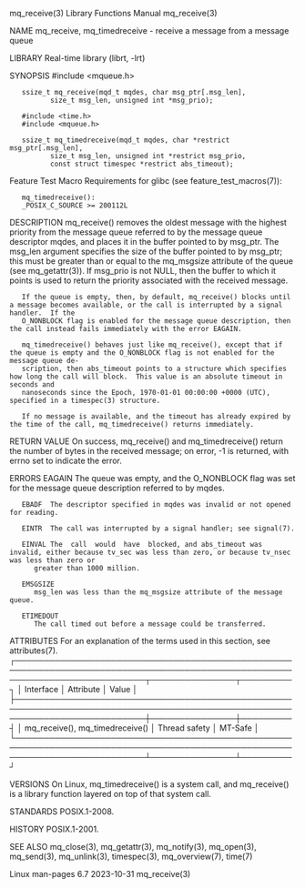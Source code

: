 mq_receive(3)							   Library Functions Manual							 mq_receive(3)

NAME
       mq_receive, mq_timedreceive - receive a message from a message queue

LIBRARY
       Real-time library (librt, -lrt)

SYNOPSIS
       #include <mqueue.h>

       ssize_t mq_receive(mqd_t mqdes, char msg_ptr[.msg_len],
			  size_t msg_len, unsigned int *msg_prio);

       #include <time.h>
       #include <mqueue.h>

       ssize_t mq_timedreceive(mqd_t mqdes, char *restrict msg_ptr[.msg_len],
			  size_t msg_len, unsigned int *restrict msg_prio,
			  const struct timespec *restrict abs_timeout);

   Feature Test Macro Requirements for glibc (see feature_test_macros(7)):

       mq_timedreceive():
	   _POSIX_C_SOURCE >= 200112L

DESCRIPTION
       mq_receive() removes the oldest message with the highest priority from the message queue referred to by the message queue descriptor mqdes, and places
       it in the buffer pointed to by msg_ptr.	The msg_len argument specifies the size of the buffer pointed to by msg_ptr; this must be greater than or
       equal to the mq_msgsize attribute of the queue (see mq_getattr(3)).  If msg_prio is not NULL, then the buffer to which it points is used to return the
       priority associated with the received message.

       If the queue is empty, then, by default, mq_receive() blocks until a message becomes available, or the call is interrupted by a signal handler.	If the
       O_NONBLOCK flag is enabled for the message queue description, then the call instead fails immediately with the error EAGAIN.

       mq_timedreceive() behaves just like mq_receive(), except that if the queue is empty and the O_NONBLOCK flag is not enabled for the message queue de‐
       scription, then abs_timeout points to a structure which specifies how long the call will block.	This value is an absolute timeout in seconds and
       nanoseconds since the Epoch, 1970-01-01 00:00:00 +0000 (UTC), specified in a timespec(3) structure.

       If no message is available, and the timeout has already expired by the time of the call, mq_timedreceive() returns immediately.

RETURN VALUE
       On success, mq_receive() and mq_timedreceive() return the number of bytes in the received message; on error, -1 is returned, with errno set to indicate
       the error.

ERRORS
       EAGAIN The queue was empty, and the O_NONBLOCK flag was set for the message queue description referred to by mqdes.

       EBADF  The descriptor specified in mqdes was invalid or not opened for reading.

       EINTR  The call was interrupted by a signal handler; see signal(7).

       EINVAL The  call	 would	have  blocked, and abs_timeout was invalid, either because tv_sec was less than zero, or because tv_nsec was less than zero or
	      greater than 1000 million.

       EMSGSIZE
	      msg_len was less than the mq_msgsize attribute of the message queue.

       ETIMEDOUT
	      The call timed out before a message could be transferred.

ATTRIBUTES
       For an explanation of the terms used in this section, see attributes(7).
       ┌───────────────────────────────────────────────────────────────────────────────────────────────────────────────────────────┬───────────────┬─────────┐
       │ Interface														   │ Attribute	   │ Value   │
       ├───────────────────────────────────────────────────────────────────────────────────────────────────────────────────────────┼───────────────┼─────────┤
       │ mq_receive(), mq_timedreceive()											   │ Thread safety │ MT-Safe │
       └───────────────────────────────────────────────────────────────────────────────────────────────────────────────────────────┴───────────────┴─────────┘

VERSIONS
       On Linux, mq_timedreceive() is a system call, and mq_receive() is a library function layered on top of that system call.

STANDARDS
       POSIX.1-2008.

HISTORY
       POSIX.1-2001.

SEE ALSO
       mq_close(3), mq_getattr(3), mq_notify(3), mq_open(3), mq_send(3), mq_unlink(3), timespec(3), mq_overview(7), time(7)

Linux man-pages 6.7							  2023-10-31								 mq_receive(3)
